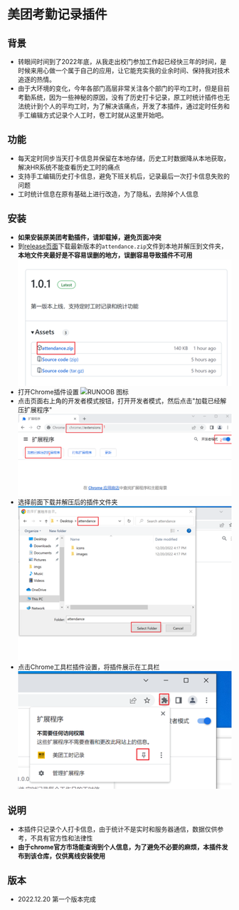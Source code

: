 # 美团考勤记录插件

## 背景
- 转眼间时间到了2022年底，从我走出校门参加工作起已经快三年的时间，是时候来用心做一个属于自己的应用，让它能充实我的业余时间、保持我对技术追逐的热情。
- 由于大环境的变化，今年各部门高层非常关注各个部门的平均工时，但是目前考勤系统，因为一些神秘的原因，没有了历史打卡记录，原工时统计插件也无法统计到个人的平均工时，为了解决该痛点，开发了本插件，通过定时任务和手工编辑方式记录个人工时，卷工时就从这里开始吧。

## 功能
- 每天定时同步当天打卡信息并保留在本地存储，历史工时数据降从本地获取，解决HR系统不能查看历史工时的痛点
- 支持手工编辑历史打卡信息，避免下班关机后，记录最后一次打卡信息失败的问题
- 工时统计信息在原有基础上进行改造，为了隐私，去除掉个人信息

## 安装
- **如果安装原美团考勤插件，请卸载掉，避免页面冲突**
- 到[release页面](https://github.com/kaishuituan/meituan-kaoqin/releases)下载最新版本的`attendance.zip`文件到本地并解压到文件夹，**本地文件夹最好是不容易误删的地方，误删容易导致插件不可用**
![RUNOOB 图标](1.png)
- 打开Chrome插件设置
![RUNOOB 图标](https://get.qiaobuqiao.com/wp-content/uploads/2020/12/2020121814481465.jpg)
- 点击页面右上角的开发者模式按钮，打开开发者模式，然后点击"加载已经解压扩展程序"
![RUNOOB 图标](2.png)
- 选择前面下载并解压后的插件文件夹
![RUNOOB 图标](3.png)
- 点击Chrome工具栏插件设置，将插件展示在工具栏
![RUNOOB 图标](4.png)
## 说明
- 本插件只记录个人打卡信息，由于统计不是实时和服务器通信，数据仅供参考，不具有官方性和法律性
- **由于chrome官方市场能查询到个人信息，为了避免不必要的麻烦，本插件发布到该仓库，仅供离线安装使用**

## 版本
- 2022.12.20 第一个版本完成
